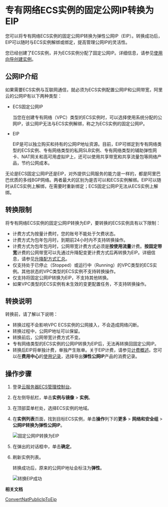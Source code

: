 # 专有网络ECS实例的固定公网IP转换为EIP

您可以将专有网络ECS实例的固定公网IP转换为弹性公网IP（EIP）。转换成功后，EIP可以随时与ECS实例解绑或绑定，提高管理公网IP的灵活性。

您已经创建了ECS实例，并为ECS实例分配了固定公网IP。详细信息，请参见[使用向导创建实例](/intl.zh-CN/实例/创建实例/使用向导创建实例.md)。

## 公网IP介绍

如果需要ECS实例与互联网通信，就必须为ECS实例配置公网IP和公网带宽，阿里云的公网IP有以下两种类型：

-   ECS固定公网IP

    当您在创建专有网络（VPC）类型的ECS实例时，可以选择使用系统分配的公网IP，该公网IP无法与ECS实例解绑，称之为ECS实例的固定公网IP。

-   EIP

    EIP是可以独立购买和持有的公网IP地址资源。目前，EIP可绑定到专有网络类型的ECS实例、专有网络类型的私网SLB实例、专有网络类型的辅助弹性网卡、NAT网关和高可用虚拟IP上，还可以使用共享带宽和共享流量包等网络产品，节约公网成本。


无论是ECS固定公网IP还是EIP，对外提供公网服务的能力是一样的，都是阿里巴巴优质的多线BGP网络。两者最大的区别为是否可以和ECS实例解绑。EIP可以随时从ECS实例上解绑，在需要时重新绑定；ECS固定公网IP无法从ECS实例上解绑。

## 转换限制

将专有网络ECS实例的固定公网IP转换为EIP，要转换的ECS实例具有以下限制：

-   计费方式为按量计费时，您的账号不能处于欠费状态。
-   计费方式为包年包月时，到期前24小时内不支持转换操作。
-   计费方式为包年包月时，公网带宽计费方式必须是**按使用流量**计费。**按固定带宽**计费的公网带宽可以先通过升降配变更计费方式后再转换为EIP。详细信息，请参见[升降配方式汇总](/intl.zh-CN/实例/升降配实例/升降配方式汇总.md)。
-   仅支持处于已停止（Stopped）或运行中（Running）的VPC类型的ECS实例。其他状态的VPC类型的ECS实例不支持转换操作。
-   仅支持将固定公网IP转换为EIP，不支持其他转换。
-   如果VPC类型的ECS实例有未生效的变更配置任务，不支持转换操作。

## 转换说明

转换前，请了解以下说明：

-   转换过程不会影响VPC ECS实例的公网接入，不会造成网络闪断。
-   转换过程中，公网IP地址可以保留。
-   转换前后，公网带宽计费方式不变。
-   专有网络类型的ECS实例的公网IP转换为EIP后，无法再转换回固定公网IP。
-   转换后EIP将单独计费，单独产生账单。关于EIP计费，请参见[计费概述](/intl.zh-CN/产品定价/计费概述.md)。您可以在**费用中心**的[使用记录](https://billing.console.aliyun.com/#/usage/record)，选择导出**弹性公网IP**产品的消费记录。

## 操作步骤

1.  登录[云服务器ECS管理控制台](https://ecs.console.aliyun.com/#/home)。

2.  在左侧导航栏，单击**实例与镜像** \> **实例**。

3.  在顶部菜单栏处，选择ECS实例的地域。

4.  在**实例列表**页面，找到目标ECS实例，单击**操作**列下的**更多** \> **网络和安全组** \> **公网IP转换为弹性公网IP**。

    ![固定公网IP转换为EIP](https://static-aliyun-doc.oss-cn-hangzhou.aliyuncs.com/assets/img/zh-CN/9634029951/p88779.png)

5.  在弹出的对话框中，单击**确定**。

6.  刷新实例列表。

    转换成功后，原来的公网IP地址会标注为**弹性**。

    ![转换EIP成功](https://static-aliyun-doc.oss-cn-hangzhou.aliyuncs.com/assets/img/zh-CN/0734029951/p88777.png)


**相关文档**  


[ConvertNatPublicIpToEip](/intl.zh-CN/API参考/网络/ConvertNatPublicIpToEip.md)

